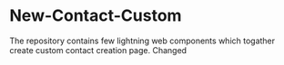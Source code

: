 # New-Contact-Custom
The repository contains few lightning web components which togather create custom contact creation page. Changed
